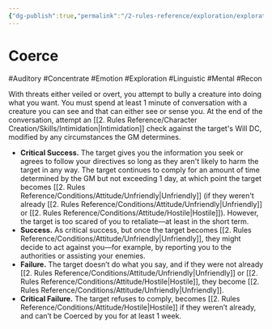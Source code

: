 ```yaml
---
{"dg-publish":true,"permalink":"/2-rules-reference/exploration/exploration-activities/coerce/"}
---
```


# Coerce
#Auditory #Concentrate #Emotion #Exploration #Linguistic #Mental #Recon 

With threats either veiled or overt, you attempt to bully a creature into doing what you want. You must spend at least 1 minute of conversation with a creature you can see and that can either see or sense you. At the end of the conversation, attempt an [[2. Rules Reference/Character Creation/Skills/Intimidation\|Intimidation]] check against the target's Will DC, modified by any circumstances the GM determines. 

- **Critical Success.** The target gives you the information you seek or agrees to follow your directives so long as they aren't likely to harm the target in any way. The target continues to comply for an amount of time determined by the GM but not exceeding 1 day, at which point the target becomes [[2. Rules Reference/Conditions/Attitude/Unfriendly\|Unfriendly]] (if they weren't already [[2. Rules Reference/Conditions/Attitude/Unfriendly\|Unfriendly]] or [[2. Rules Reference/Conditions/Attitude/Hostile\|Hostile]]). However, the target is too scared of you to retaliate—at least in the short term.
- **Success.** As critical success, but once the target becomes [[2. Rules Reference/Conditions/Attitude/Unfriendly\|Unfriendly]], they might decide to act against you—for example, by reporting you to the authorities or assisting your enemies.
- **Failure.** The target doesn’t do what you say, and if they were not already [[2. Rules Reference/Conditions/Attitude/Unfriendly\|Unfriendly]] or [[2. Rules Reference/Conditions/Attitude/Hostile\|Hostile]], they become [[2. Rules Reference/Conditions/Attitude/Unfriendly\|Unfriendly]].
- **Critical Failure.** The target refuses to comply, becomes [[2. Rules Reference/Conditions/Attitude/Hostile\|Hostile]] if they weren’t already, and can’t be Coerced by you for at least 1 week.
